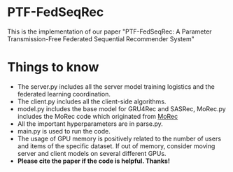 # PTF-FedSeqRec
This is the implementation of our paper "PTF-FedSeqRec: A Parameter Transmission-Free Federated Sequential Recommender System"

# Things to know
- The server.py includes all the server model training logistics and the federated learning coordination.
- The client.py includes all the client-side algorithms.
- model.py includes the base model for GRU4Rec and SASRec, MoRec.py includes the MoRec code which originated from [MoRec](https://github.com/westlake-repl/IDvs.MoRec)
- All the important hyperparameters are in parse.py.
- main.py is used to run the code.
- The usage of GPU memory is positively related to the number of users and items of the specific dataset. If out of memory, consider moving server and client models on several different GPUs.
- **Please cite the paper if the code is helpful. Thanks!**
